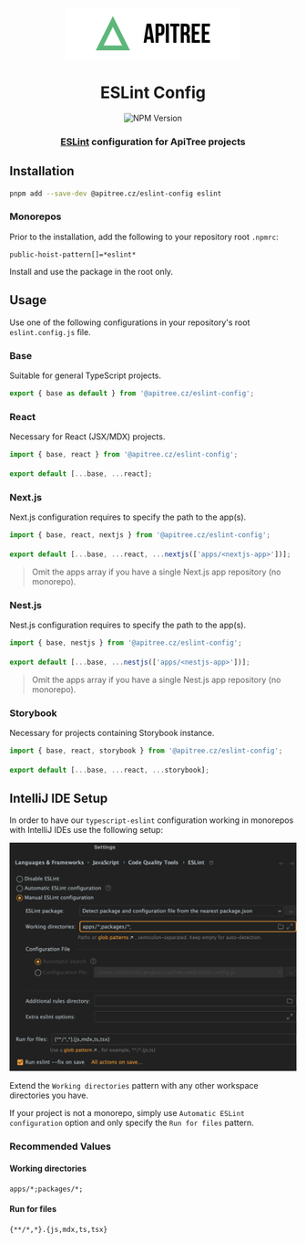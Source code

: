 <div align="center">

<a href="https://github.com/ApiTreeCZ">
<img alt="ApiTree s.r.o." src="../../public/apitree-logo.png" width="308" />
</a>

# ESLint Config

![NPM Version](https://img.shields.io/npm/v/%40apitree.cz%2Feslint-config)

### [ESLint](https://eslint.org) configuration for ApiTree projects

</div>

## Installation

```bash
pnpm add --save-dev @apitree.cz/eslint-config eslint
```

### Monorepos

Prior to the installation, add the following to your repository root `.npmrc`:

```
public-hoist-pattern[]=*eslint*
```

Install and use the package in the root only.

## Usage

Use one of the following configurations in your repository's root `eslint.config.js` file.

### Base

Suitable for general TypeScript projects.

```javascript
export { base as default } from '@apitree.cz/eslint-config';
```

### React

Necessary for React (JSX/MDX) projects.

```javascript
import { base, react } from '@apitree.cz/eslint-config';

export default [...base, ...react];
```

### Next.js

Next.js configuration requires to specify the path to the app(s).

```javascript
import { base, react, nextjs } from '@apitree.cz/eslint-config';

export default [...base, ...react, ...nextjs(['apps/<nextjs-app>'])];
```

> Omit the apps array if you have a single Next.js app repository (no monorepo).

### Nest.js

Nest.js configuration requires to specify the path to the app(s).

```javascript
import { base, nestjs } from '@apitree.cz/eslint-config';

export default [...base, ...nestjs(['apps/<nestjs-app>'])];
```

> Omit the apps array if you have a single Nest.js app repository (no monorepo).

### Storybook

Necessary for projects containing Storybook instance.

```javascript
import { base, react, storybook } from '@apitree.cz/eslint-config';

export default [...base, ...react, ...storybook];
```

## IntelliJ IDE Setup

In order to have our `typescript-eslint` configuration working in monorepos with IntelliJ IDEs use the following setup:

<img alt="IntelliJ ESLint Flat Config Setup" src="../../public/intellij-eslint-setup.png" width="730" />

Extend the `Working directories` pattern with any other workspace directories you have.

If your project is not a monorepo, simply use `Automatic ESLint configuration` option and only specify the
`Run for files` pattern.

### Recommended Values

#### Working directories

```
apps/*;packages/*;
```

#### Run for files

```
{**/*,*}.{js,mdx,ts,tsx}
```

